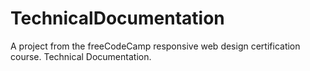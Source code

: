 # TechnicalDocumentation
A project from the freeCodeCamp responsive web design certification course. Technical Documentation.
